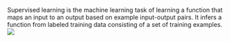 Supervised learning is the machine learning task of learning a function that maps an input to an output based on example input-output pairs. It infers a function from labeled training data consisting of a set of training examples.
![](https://miro.medium.com/max/1164/1*589X2eXJJkatGRG-z-s_oA.png)
